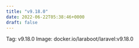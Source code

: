 ```yaml
---
title: "v9.18.0"
date: 2022-06-22T05:38:46+0000
draft: false
---
```


Tag: v9.18.0
Image: docker.io/laraboot/laravel:v9.18.0
